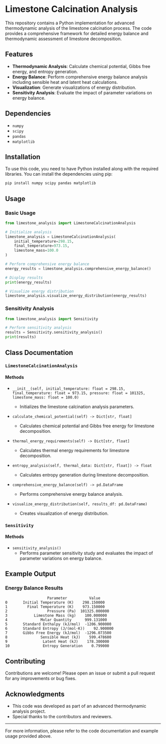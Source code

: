 # Limestone Calcination Analysis

This repository contains a Python implementation for advanced thermodynamic analysis of the limestone calcination process. The code provides a comprehensive framework for detailed energy balance and thermodynamic assessment of limestone decomposition.

## Features

- **Thermodynamic Analysis**: Calculate chemical potential, Gibbs free energy, and entropy generation.
- **Energy Balance**: Perform comprehensive energy balance analysis including sensible heat and latent heat calculations.
- **Visualization**: Generate visualizations of energy distribution.
- **Sensitivity Analysis**: Evaluate the impact of parameter variations on energy balance.

## Dependencies

- `numpy`
- `scipy`
- `pandas`
- `matplotlib`

## Installation

To use this code, you need to have Python installed along with the required libraries. You can install the dependencies using pip:

```bash
pip install numpy scipy pandas matplotlib
```

## Usage

### Basic Usage

```python
from limestone_analysis import LimestoneCalcinationAnalysis

# Initialize analysis
limestone_analysis = LimestoneCalcinationAnalysis(
    initial_temperature=298.15,
    final_temperature=973.15,
    limestone_mass=100.0
)

# Perform comprehensive energy balance
energy_results = limestone_analysis.comprehensive_energy_balance()

# Display results
print(energy_results)

# Visualize energy distribution
limestone_analysis.visualize_energy_distribution(energy_results)
```

### Sensitivity Analysis

```python
from limestone_analysis import Sensitivity

# Perform sensitivity analysis
results = Sensitivity.sensitivity_analysis()
print(results)
```

## Class Documentation

### `LimestoneCalcinationAnalysis`

#### Methods

- `__init__(self, initial_temperature: float = 298.15, final_temperature: float = 973.15, pressure: float = 101325, limestone_mass: float = 100.0)`
  - Initializes the limestone calcination analysis parameters.

- `calculate_chemical_potential(self) -> Dict[str, float]`
  - Calculates chemical potential and Gibbs free energy for limestone decomposition.

- `thermal_energy_requirements(self) -> Dict[str, float]`
  - Calculates thermal energy requirements for limestone decomposition.

- `entropy_analysis(self, thermal_data: Dict[str, float]) -> float`
  - Calculates entropy generation during limestone decomposition.

- `comprehensive_energy_balance(self) -> pd.DataFrame`
  - Performs comprehensive energy balance analysis.

- `visualize_energy_distribution(self, results_df: pd.DataFrame)`
  - Creates visualization of energy distribution.

### `Sensitivity`

#### Methods

- `sensitivity_analysis()`
  - Performs parameter sensitivity study and evaluates the impact of parameter variations on energy balance.

## Example Output

### Energy Balance Results

```plaintext
                   Parameter          Value
0       Initial Temperature (K)    298.150000
1         Final Temperature (K)    973.150000
2                  Pressure (Pa)  101325.000000
3            Limestone Mass (kg)    100.000000
4               Molar Quantity      999.131000
5       Standard Enthalpy (kJ/mol)  -1206.900000
6       Standard Entropy (J/(mol·K))    92.900000
7       Gibbs Free Energy (kJ/mol)  -1296.073500
8               Sensible Heat (kJ)    599.478600
9                Latent Heat (kJ)    178.300000
10               Entropy Generation    0.799000
```

## Contributing

Contributions are welcome! Please open an issue or submit a pull request for any improvements or bug fixes.

## Acknowledgments

- This code was developed as part of an advanced thermodynamic analysis project.
- Special thanks to the contributors and reviewers.

---

For more information, please refer to the code documentation and example usage provided above.
